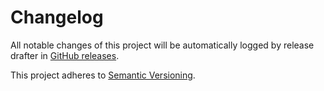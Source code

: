 # Changelog 

All notable changes of this project will be automatically logged by release drafter in 
[GitHub releases](https://github.com/ServiceNow/servicenow-devops/releases). 

This project adheres to [Semantic Versioning](https://semver.org/spec/v2.0.0.html).